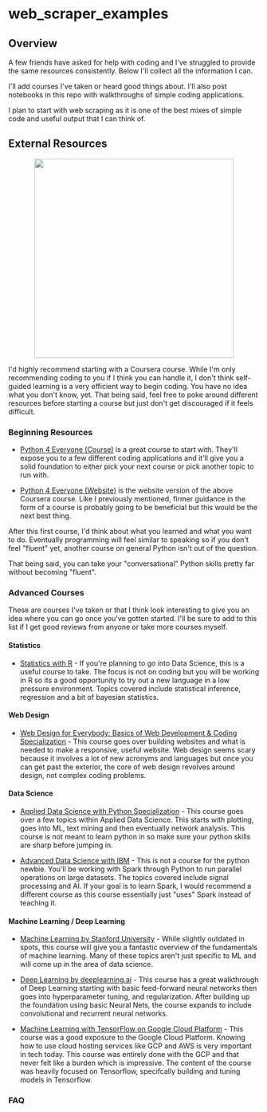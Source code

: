 # web_scraper_examples

## Overview

A few friends have asked for help with coding and I've struggled to provide the same resources consistently. Below I'll collect all the information I can.

I'll add courses I've taken or heard good things about. I'll also post notebooks in this repo with walkthroughs of simple coding applications. 

I plan to start with web scraping as it is one of the best mixes of simple code and useful output that I can think of.

## External Resources


<p align="center">
 <img width=400px src="https://about.coursera.org/careers/static/media/coursera.da90eb26.svg">
</p>
I'd highly recommend starting with a Coursera course. While I'm only recommending coding to you if I think you can handle it, I don't think self-guided learning is a very efficient way to begin coding. You have no idea what you don't know, yet. That being said, feel free to poke around different resources before starting a course but just don't get discouraged if it feels difficult.

### Beginning Resources

- [Python 4 Everyone (Course)](https://www.coursera.org/specializations/python) is a great course to start with. They'll expose you to a few different coding applications and it'll give you a solid foundation to either pick your next course or pick another topic to run with.

- [Python 4 Everyone (Website)](https://www.py4e.com/lessons) is the website version of the above Coursera course. Like I previously mentioned, firmer guidance in the form of a course is probably going to be beneficial but this would be the next best thing.

After this first course, I'd think about what you learned and what you want to do. Eventually programming will feel similar to speaking so if you don't feel "fluent" yet, another course on general Python isn't out of the question. 

That being said, you can take your "conversational" Python skills pretty far without becoming "fluent". 

### Advanced Courses

These are courses I've taken or that I think look interesting to give you an idea where you can go once you've gotten started. I'll be sure to add to this list if I get good reviews from anyone or take more courses myself. 

#### Statistics

- [Statistics with R](https://www.coursera.org/specializations/statistics) - If you're planning to go into Data Science, this is a useful course to take. The focus is not on coding but you will be working in R so its a good opportunity to try out a new language in a low pressure environment. Topics covered include statistical inference, regression and a bit of bayesian statistics. 

#### Web Design

- [Web Design for Everybody: Basics of Web Development & Coding Specialization](https://www.coursera.org/specializations/web-design?) - This course goes over building websites and what is needed to make a responsive, useful website. Web design seems scary because it involves a lot of new acronyms and languages but once you can get past the exterior, the core of web design revolves around design, not complex coding problems. 

#### Data Science

- [Applied Data Science with Python Specialization](https://www.coursera.org/specializations/data-science-python) - This course goes over a few topics within Applied Data Science. This starts with plotting, goes into ML, text mining and then eventually network analysis. This course is not meant to learn python in so make sure your python skills are sharp before jumping in.

- [Advanced Data Science with IBM](https://www.coursera.org/specializations/advanced-data-science-ibm) - This is not a course for the python newbie. You'll be working with Spark through Python to run parallel operations on large datasets. The topics covered include signal processing and AI. If your goal is to learn Spark, I would recommend a different course as this course essentially just "uses" Spark instead of teaching it. 

#### Machine Learning / Deep Learning

- [Machine Learning by Stanford University](https://www.coursera.org/learn/machine-learning/home/welcome) - While slightly outdated in spots, this course will give you a fantastic overview of the fundamentals of machine learning. Many of these topics aren't just specific to ML and will come up in the area of data science. 

- [Deep Learning by deeplearning.ai](https://www.coursera.org/specializations/deep-learning) - This course has a great walkthrough of Deep Learning starting with basic feed-forward neural networks then goes into hyperparameter tuning, and regularization. After building up the foundation using basic Neural Nets, the course expands to include convolutional and recurrent neural networks. 

 - [Machine Learning with TensorFlow on Google Cloud Platform]() - This course was a good exposure to the Google Cloud Platform. Knowing how to use cloud hosting services like GCP and AWS is very important in tech today. This course was entirely done with the GCP and that never felt like a burden which is impressive. The content of the course was heavily focused on Tensorflow, specifcally building and tuning models in Tensorflow. 
 
 
 ### FAQ
 
 
